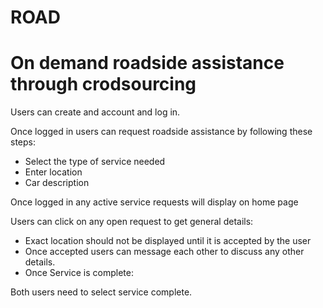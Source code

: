 # ROAD
# On demand roadside assistance through crodsourcing

Users can create and account and log in.

Once logged in users can request roadside assistance by following these steps:

- Select the type of service needed
- Enter location
- Car description

Once logged in any active service requests will display on home page

Users can click on any open request to get general details:
- Exact location should not be displayed until it is accepted by the user
- Once accepted users can message each other to discuss any other details.
- Once Service is complete:

Both users need to select service complete.
